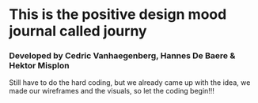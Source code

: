 # This is the positive design mood journal called journy
### Developed by Cedric Vanhaegenberg, Hannes De Baere & Hektor Misplon

Still have to do the hard coding, but we already came up with the idea,
we made our wireframes and the visuals, so let the coding begin!!!
